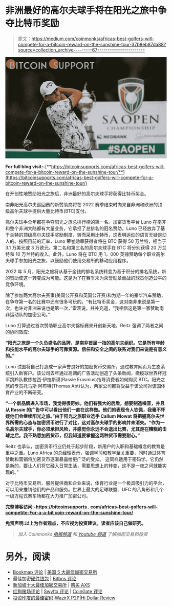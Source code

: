 # 非洲最好的高尔夫球手将在阳光之旅中争夺比特币奖励

> 原文：<https://medium.com/coinmonks/africas-best-golfers-will-compete-for-a-bitcoin-reward-on-the-sunshine-tour-37b8eb87da88?source=collection_archive---------67----------------------->

![](img/9d5f59d7ae32cd3eb6f2de5e20c152ea.png)

**For full blog visit:-**[**https://bitcoinsupports.com/africas-best-golfers-will-compete-for-a-bitcoin-reward-on-the-sunshine-tour/**](https://bitcoinsupports.com/africas-best-golfers-will-compete-for-a-bitcoin-reward-on-the-sunshine-tour/)

在开创性地赞助阳光之旅后，非洲最好的高尔夫球手将获得比特币奖金。

南非阳光高尔夫巡回赛的新赞助商将在 2022 赛季结束时向来自非洲和欧洲的顶级高尔夫球手提供大量比特币(BTC)支付。

高尔夫球手全年都在争夺阳光之旅总排行榜的第一名。加密货币平台 Luno 在南非和整个非洲大陆都有大量业务，它承担了总排名的冠名赞助。Luno 已经放弃了基于兰特的顶级高尔夫球手奖励制度，转而采用比特币，这表明运动的语言无疑是动人的。按照目前的汇率，Luno 荣誉勋章获得者将在 BTC 获得 50 万兰特，相当于 3.1 万美元或 3 万欧元。第二名和第三名的高尔夫球手在 BTC 将分别获得 20 万兰特和 10 万兰特的收入。此外，Luno 将在 BTC 用 1，000 英镑赞助每个职业高尔夫球手参加阳光之旅，以鼓励他们使用交易所的移动应用程序。

2022 年 5 月，阳光之旅将从基于金钱的排名系统转变为基于积分的排名系统，新的赞助使这一转变成为可能。这是为了在赛季末为荣誉勋章而战的球员创造公平的竞争环境。

除了参加两大高尔夫赛事(美国公开赛和英国公开赛)和为期一年的豪华汽车赞助，在争夺第一名的比赛中还有很多可玩的。“有比特币奖金，这对南非来说是第一次，也许对非洲来说也是第一次，”雷茨说，并补充道，“我相信这是第一家赞助南非运动队的加密公司。”

Luno 打算通过首次赞助职业高尔夫锦标赛来开创新天地，Reitz 强调了两者之间的协同效应:

**“阳光之旅是一个久负盛名的品牌，是南非首屈一指的高尔夫组织。它是所有年龄和技能水平的高尔夫球手的可靠资源。信任和安全之间的联系对我们来说是有意义的。”**

Luno 试图将自己打造成一家声誉良好的加密货币交易所，通过教育网页为生态系统引入新客户。该公司去年通过高调的广告活动创造了头条新闻，橄榄球世界杯冠军跳羚队教练拉西·伊拉斯谟(Rassie Erasmus)指导消费者如何购买 BTC。阳光之旅的专员托马斯·阿布特(Thomas Abt)认为，两家公司都将受益于该公司对该国体育产业的不断研究。

**“一个新品牌进入市场，我觉得很奇妙。他们有强大的后盾，想要制造噪音，并且从 Rassie 的广告中可以看出他们一直在这样做。他们的表现令人钦佩，我毫不怀疑他们会继续阳光之旅。”由于阳光之旅职业选手 Callum Mowat 将把握高尔夫世界所需的心态与加密货币进行了对比，这对高尔夫球手的影响并未消失。“作为一名高尔夫球手，你必须承担风险，并感觉你永远不会退出比赛，尤其是在糟糕的击球之后。我不熟悉加密货币，但我知道要掌握这两种货币需要耐心。”**

Reitz 也承认，加密货币行业仍处于起步阶段，新用户的入职和基础概念的教育是重中之重。Luno Africa 的总经理表示，强调学习和教学至关重要，同时通过体育赞助和营销将加密货币逐渐暴露给更广泛的受众。
这同样适用于密码学。它仍然是新的，要让人们将它融入日常生活，需要思想上的转变，这不是一夜之间就能实现的。”

对于比特币交易所、服务提供商和企业来说，体育行业是一个极具吸引力的平台，可以用来推销他们的产品和服务。世界上最大的足球联盟、UFC 的八角形和几个一级方程式赛车场都在大力推广加密公司。

**完整博客访问:-**[**https://bitcoinsupports . com/africas-best-golfers-will-competite-For-a-a-bit coin-reward-on-the-sunshine-tour/**](https://bitcoinsupports.com/africas-best-golfers-will-compete-for-a-bitcoin-reward-on-the-sunshine-tour/)

**免责声明:以上为作者观点，不应视为投资建议。读者应该自己做研究。**

> *加入 Coinmonks* [*电报频道*](https://t.me/coincodecap) *和* [*Youtube 频道*](https://www.youtube.com/c/coinmonks/videos) *了解加密交易和投资*

# 另外，阅读

*   [Bookmap 评论](https://coincodecap.com/bookmap-review-2021-best-trading-software) | [美国 5 大最佳加密交易所](https://coincodecap.com/crypto-exchange-usa)
*   最佳加密[硬件钱包](/coinmonks/hardware-wallets-dfa1211730c6) | [Bitbns 评论](/coinmonks/bitbns-review-38256a07e161)
*   [新加坡十大最佳加密交易所](https://coincodecap.com/crypto-exchange-in-singapore) | [购买 AXS](https://coincodecap.com/buy-axs-token)
*   [红狗赌场评论](https://coincodecap.com/red-dog-casino-review) | [Swyftx 评论](https://coincodecap.com/swyftx-review) | [CoinGate 评论](https://coincodecap.com/coingate-review)
*   [投资印度的最佳密码](https://coincodecap.com/best-crypto-to-invest-in-india-in-2021)|[WazirX P2P](https://coincodecap.com/wazirx-p2p)|[Hi Dollar Review](https://coincodecap.com/hi-dollar-review)